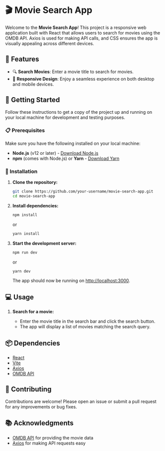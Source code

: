 # 🎬 Movie Search App

Welcome to the **Movie Search App**! This project is a responsive web application built with React that allows users to search for movies using the OMDB API. Axios is used for making API calls, and CSS ensures the app is visually appealing across different devices.

## 🌟 Features

- 🔍 **Search Movies**: Enter a movie title to search for movies.
- 📱 **Responsive Design**: Enjoy a seamless experience on both desktop and mobile devices.

## 🚀 Getting Started

Follow these instructions to get a copy of the project up and running on your local machine for development and testing purposes.

### 📋 Prerequisites

Make sure you have the following installed on your local machine:

- **Node.js** (v12 or later) - [Download Node.js](https://nodejs.org/)
- **npm** (comes with Node.js) or **Yarn** - [Download Yarn](https://yarnpkg.com/)

### 🔧 Installation

1. **Clone the repository:**

   ```bash
   git clone https://github.com/your-username/movie-search-app.git
   cd movie-search-app
   ```

2. **Install dependencies:**

   ```bash
   npm install
   ```

   or

   ```bash
   yarn install
   ```

3. **Start the development server:**

   ```bash
   npm run dev
   ```

   or

   ```bash
   yarn dev
   ```

   The app should now be running on [http://localhost:3000](http://localhost:3000).

## 💻 Usage

1. **Search for a movie:**

   - Enter the movie title in the search bar and click the search button.
   - The app will display a list of movies matching the search query.

## 📦 Dependencies

- [React](https://reactjs.org/)
- [Vite](https://vitejs.dev/)
- [Axios](https://github.com/axios/axios)
- [OMDB API](https://www.omdbapi.com/)

## 🤝 Contributing

Contributions are welcome! Please open an issue or submit a pull request for any improvements or bug fixes.

## 📚 Acknowledgments

- [OMDB API](https://www.omdbapi.com/) for providing the movie data
- [Axios](https://github.com/axios/axios) for making API requests easy